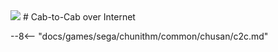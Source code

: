 <img class="header-logo" src="/img/sega/chunithm/new/logo.png">
# Cab-to-Cab over Internet

--8<-- "docs/games/sega/chunithm/common/chusan/c2c.md"
